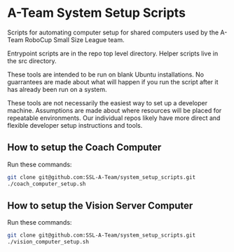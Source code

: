 # A-Team System Setup Scripts
Scripts for automating computer setup for shared computers used by the A-Team RoboCup Small Size League team.

Entrypoint scripts are in the repo top level directory. Helper scripts live in the src directory.

These tools are intended to be run on blank Ubuntu installations. No guarrantees are made about what will happen if you run the script after it has already been run on a system.

These tools are not necessarily the easiest way to set up a developer machine. Assumptions are made about where resources will be placed for repeatable environments. Our individual repos likely have more direct and flexible developer setup instructions and tools.

## How to setup the Coach Computer
Run these commands:
```bash
git clone git@github.com:SSL-A-Team/system_setup_scripts.git
./coach_computer_setup.sh
```

## How to setup the Vision Server Computer
Run these commands:
```bash
git clone git@github.com:SSL-A-Team/system_setup_scripts.git
./vision_computer_setup.sh
```
